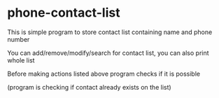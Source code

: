 # phone-contact-list
This is simple program to store contact list containing name and phone number

You can add/remove/modify/search for contact list, you can also print whole list

Before making actions listed above program checks if it is possible

(program is checking if contact already exists on the list)
